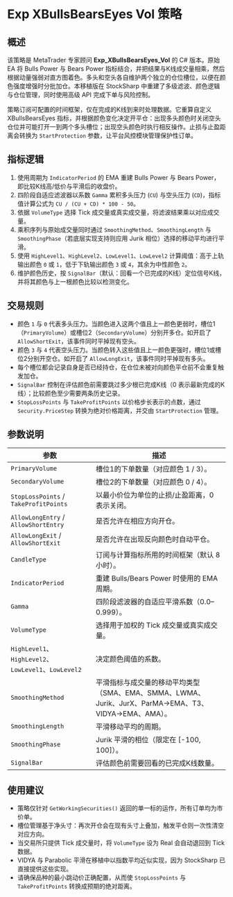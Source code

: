 # Exp XBullsBearsEyes Vol 策略

## 概述
该策略是 MetaTrader 专家顾问 **Exp_XBullsBearsEyes_Vol** 的 C# 版本。原始 EA 将 Bulls Power 与 Bears Power 指标结合，并把结果与K线成交量相乘，然后根据动量强弱对直方图着色。多头和空头各自维护两个独立的仓位槽位，以便在颜色强度增强时分批加仓。本移植版在 StockSharp 中重建了多级滤波、颜色逻辑与仓位管理，同时使用高级 API 完成下单与风险控制。

策略订阅可配置的时间框架，仅在完成的K线到来时处理数据。它重算自定义 XBullsBearsEyes 指标，并根据颜色变化决定开平仓：出现多头颜色时关闭空头仓位并可能打开一到两个多头槽位；出现空头颜色时执行相反操作。止损与止盈距离会转换为 `StartProtection` 参数，让平台风控模块管理保护性订单。

## 指标逻辑
1. 使用周期为 `IndicatorPeriod` 的 EMA 重建 Bulls Power 与 Bears Power，即比较K线高/低价与平滑后的收盘价。
2. 四阶段自适应滤波器以系数 `Gamma` 累积多头压力 (`CU`) 与空头压力 (`CD`)，指标值计算公式为 `CU / (CU + CD) * 100 - 50`。
3. 依据 `VolumeType` 选择 Tick 成交量或真实成交量，将滤波结果乘以对应成交量。
4. 乘积序列与原始成交量同时通过 `SmoothingMethod`、`SmoothingLength` 与 `SmoothingPhase`（若底层实现支持则应用 Jurik 相位）选择的移动平均进行平滑。
5. 使用 `HighLevel1`、`HighLevel2`、`LowLevel1`、`LowLevel2` 计算阈值：高于上轨输出颜色 `0` 或 `1`，低于下轨输出颜色 `3` 或 `4`，其余为中性颜色 `2`。
6. 维护颜色历史，按 `SignalBar`（默认：回看一个已完成的K线）定位信号K线，并将其颜色与上一根颜色比较以检测变化。

## 交易规则
- 颜色 `1` 与 `0` 代表多头压力。当颜色进入这两个值且上一颜色更弱时，槽位1（`PrimaryVolume`）或槽位2（`SecondaryVolume`）分别开多仓。如开启了 `AllowShortExit`，该事件同时平掉现有空头。
- 颜色 `3` 与 `4` 代表空头压力。当颜色转入这些值且上一颜色更强时，槽位1或槽位2分别开空仓。如开启了 `AllowLongExit`，该事件同时平掉现有多头。
- 每个槽位都会记录自身是否已经持仓，在仓位未被对向颜色平仓前不会重复触发加仓。
- `SignalBar` 控制在评估颜色前需要跳过多少根已完成K线（0 表示最新完成的K线）；比较颜色至少需要两条历史记录。
- `StopLossPoints` 与 `TakeProfitPoints` 以价格步长表示的点数，通过 `Security.PriceStep` 转换为绝对价格距离，并交由 `StartProtection` 管理。

## 参数说明
| 参数 | 描述 |
|------|------|
| `PrimaryVolume` | 槽位1的下单数量（对应颜色 1 / 3）。 |
| `SecondaryVolume` | 槽位2的下单数量（对应颜色 0 / 4）。 |
| `StopLossPoints` / `TakeProfitPoints` | 以最小价位为单位的止损/止盈距离，0 表示关闭。 |
| `AllowLongEntry` / `AllowShortEntry` | 是否允许在相应方向开仓。 |
| `AllowLongExit` / `AllowShortExit` | 是否允许在出现反向颜色时自动平仓。 |
| `CandleType` | 订阅与计算指标所用的时间框架（默认 8 小时）。 |
| `IndicatorPeriod` | 重建 Bulls/Bears Power 时使用的 EMA 周期。 |
| `Gamma` | 四阶段滤波器的自适应平滑系数（0.0–0.999）。 |
| `VolumeType` | 选择用于加权的 Tick 成交量或真实成交量。 |
| `HighLevel1`、`HighLevel2`、`LowLevel1`、`LowLevel2` | 决定颜色阈值的系数。 |
| `SmoothingMethod` | 平滑指标与成交量的移动平均类型（SMA、EMA、SMMA、LWMA、Jurik、JurX、ParMA→EMA、T3、VIDYA→EMA、AMA）。 |
| `SmoothingLength` | 平滑移动平均的周期。 |
| `SmoothingPhase` | Jurik 平滑的相位（限定在 [-100, 100]）。 |
| `SignalBar` | 评估颜色前需要回看的已完成K线数量。 |

## 使用建议
- 策略仅针对 `GetWorkingSecurities()` 返回的单一标的运作，所有订单均为市价单。
- 槽位管理基于净头寸：再次开仓会在现有头寸上叠加，触发平仓则一次性清空对应方向。
- 当交易所只提供 Tick 成交量时，将 `VolumeType` 设为 Real 会自动退回到 Tick 数据。
- VIDYA 与 Parabolic 平滑在移植中以指数平均近似实现，因为 StockSharp 已直接提供这些实现。
- 请确保品种的最小跳动价正确配置，从而使 `StopLossPoints` 与 `TakeProfitPoints` 转换成预期的绝对距离。
